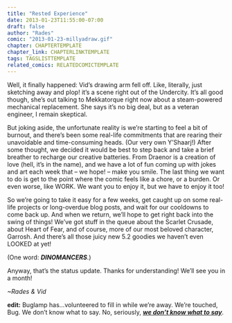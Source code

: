 ```yaml
---
title: "Rested Experience"
date: 2013-01-23T11:55:00-07:00
draft: false
author: "Rades"
comic: "2013-01-23-millyadraw.gif"
chapter: CHAPTERTEMPLATE
chapter_link: CHAPTERLINKTEMPLATE
tags: TAGSLISTTEMPLATE
related_comics: RELATEDCOMICTEMPLATE
---
```

Well, it finally happened: Vid’s drawing arm fell off. Like, literally, just sketching away and plop! it’s a scene right out of the Undercity. It’s all good though, she’s out talking to Mekkatorque right now about a steam-powered mechanical replacement. She says it’s no big deal, but as a veteran engineer, I remain skeptical.

But joking aside, the unfortunate reality is we’re starting to feel a bit of burnout, and there’s been some real-life commitments that are rearing their unavoidable and time-consuming heads. (Our very own Y’Shaarj!) After some thought, we decided it would be best to step back and take a brief breather to recharge our creative batteries. From Draenor is a creation of love (hell, it’s in the name), and we have a lot of fun coming up with jokes and art each week that – we hope! – make you smile. The last thing we want to do is get to the point where the comic feels like a chore, or a burden. Or even worse, like WORK. We want you to enjoy it, but we have to enjoy it too!

So we’re going to take it easy for a few weeks, get caught up on some real-life projects or long-overdue blog posts, and wait for our cooldowns to come back up. And when we return, we’ll hope to get right back into the swing of things! We’ve got stuff in the queue about the Scarlet Crusade, about Heart of Fear, and of course, more of our most beloved character, Garrosh. And there’s all those juicy new 5.2 goodies we haven’t even LOOKED at yet!

(One word: ***DINOMANCERS***.)

Anyway, that’s the status update. Thanks for understanding! We’ll see you in a month!

*~Rades & Vid*

**edit:** Buglamp has…volunteered to fill in while we’re away. We’re touched, Bug. We don’t know what to say. No, seriously, ***[we don’t know what to say](/images/post-images/bug.png)***.